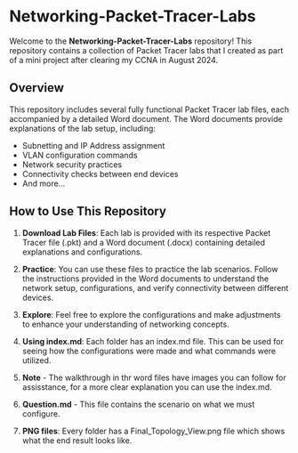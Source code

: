 # Networking-Packet-Tracer-Labs

Welcome to the **Networking-Packet-Tracer-Labs** repository! This repository contains a collection of Packet Tracer labs that I created as part of a mini project after clearing my CCNA in August 2024.

## Overview

This repository includes several fully functional Packet Tracer lab files, each accompanied by a detailed Word document. The Word documents provide explanations of the lab setup, including:

- Subnetting and IP Address assignment
- VLAN configuration commands
- Network security practices
- Connectivity checks between end devices
- And more...

## How to Use This Repository

1. **Download Lab Files**: Each lab is provided with its respective Packet Tracer file (.pkt) and a Word document (.docx) containing detailed explanations and configurations.

2. **Practice**: You can use these files to practice the lab scenarios. Follow the instructions provided in the Word documents to understand the network setup, configurations, and verify connectivity between different devices.

3. **Explore**: Feel free to explore the configurations and make adjustments to enhance your understanding of networking concepts.
4. **Using index.md**: Each folder has an index.md file. This can be used for seeing how the configurations were made and what commands were utilized.
5. **Note** - The walkthrough in thr word files have images you can follow for assisstance, for a more clear explanation you can use the index.md.
6. **Question.md** - This file contains the scenario on what we must configure.
7. **PNG files**: Every folder has a Final_Topology_View.png file which shows what the end result looks like.
